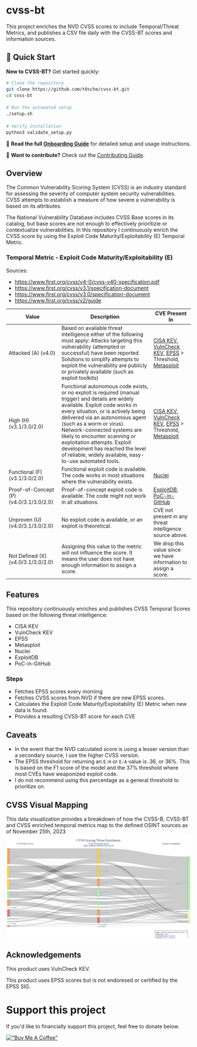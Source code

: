 # cvss-bt
This project enriches the NVD CVSS scores to include Temporal/Threat Metrics, and publishes a CSV file daily with the CVSS-BT scores and information sources.

## 🚀 Quick Start

**New to CVSS-BT?** Get started quickly:

```bash
# Clone the repository
git clone https://github.com/t0sche/cvss-bt.git
cd cvss-bt

# Run the automated setup
./setup.sh

# Verify installation
python3 validate_setup.py
```

📖 **Read the full [Onboarding Guide](ONBOARDING.md)** for detailed setup and usage instructions.

🤝 **Want to contribute?** Check out the [Contributing Guide](CONTRIBUTING.md).

## Overview

The Common Vulnerability Scoring System (CVSS) is an industry standard for assessing the severity of computer system security vulnerabilities. CVSS attempts to establish a measure of how severe a vulnerability is based on its attributes.

The National Vulnerability Database includes CVSS Base scores in its catalog, but base scores are not enough to effectively prioritizie or contextualize vulnerabilities. In this repository I continuously enrich the CVSS score by using the Exploit Code Maturity/Exploitability (E) Temporal Metric.

### Temporal Metric - Exploit Code Maturity/Exploitability (E)

Sources:
- https://www.first.org/cvss/v4-0/cvss-v40-specification.pdf
- https://www.first.org/cvss/v3.1/specification-document
- https://www.first.org/cvss/v3.0/specification-document
- https://www.first.org/cvss/v2/guide

| Value | Description | CVE Present In |
|---------------------------|-------------|-------------|
| Attacked (A) (v4.0) | Based on available threat intelligence either of the following must apply: Attacks targeting this vulnerability (attempted or successful) have been reported. Solutions to simplify attempts to exploit the vulnerability are publicly or privately available (such as exploit toolkits) | [CISA KEV](https://www.cisa.gov/known-exploited-vulnerabilities-catalog), [VulnCheck KEV](https://vulncheck.com/kev), [EPSS](https://www.first.org/epss/) > Threshold, [Metasploit](https://www.metasploit.com/) |
| High (H) (v3.1/3.0/2.0)| Functional autonomous code exists, or no exploit is required (manual trigger) and details are widely available. Exploit code works in every situation, or is actively being delivered via an autonomous agent (such as a worm or virus). Network-connected systems are likely to encounter scanning or exploitation attempts. Exploit development has reached the level of reliable, widely available, easy-to-use automated tools. | [CISA KEV](https://www.cisa.gov/known-exploited-vulnerabilities-catalog), [VulnCheck KEV](https://vulncheck.com/kev), [EPSS](https://www.first.org/epss/) > Threshold, [Metasploit](https://www.metasploit.com/) |
| Functional (F) (v3.1/3.0/2.0) | Functional exploit code is available. The code works in most situations where the vulnerability exists. | [Nuclei](https://github.com/projectdiscovery/nuclei) |
| Proof-of-Concept (P) (v4.0/3.1/3.0/2.0) | Proof-of-concept exploit code is available. The code might not work in all situations. | [ExploitDB](https://www.exploit-db.com/), [PoC-in-GitHub](https://github.com/nomi-sec/PoC-in-GitHub) |
| Unproven (U) (v4.0/3.1/3.0/2.0) | No exploit code is available, or an exploit is theoretical. | CVE not present in any threat intelligence source above. |
| Not Defined (X) (v4.0/3.1/3.0/2.0) | Assigning this value to the metric will not influence the score. It means the user does not have enough information to assign a score. | We drop this value since we have information to assign a score. |


## Features
This repository continuously enriches and publishes CVSS Temporal Scores based on the following threat intelligence:

- CISA KEV
- VulnCheck KEV
- EPSS
- Metasploit
- Nuclei
- ExploitDB
- PoC-in-GitHub

### Steps
- Fetches EPSS scores every morning
- Fetches CVSS scores from NVD if there are new EPSS scores.
- Calculates the Exploit Code Maturity/Exploitability (E) Metric when new data is found.
- Provides a resulting CVSS-BT score for each CVE

## Caveats
- In the event that the NVD calculated score is using a lesser version than a secondary source, I use the higher CVSS version.
- The EPSS threshold for returning an `E:H` or `E:A` value is .36, or 36%. This is based on the F1 score of the model and the 37% threshold where most CVEs have weaponized exploit code.
- I do not recommend using this percentage as a general threshold to prioritize on.

## CVSS Visual Mapping
This data visualization provides a breakdown of how the CVSS-B, CVSS-BT and CVSS enriched temporal metrics map to the defined OSINT sources as of November 25th, 2023
![CVSS-BT Mapping](CVSS-BT-Enrichment.png)

## Acknowledgements

This product uses VulnCheck KEV.

This product uses EPSS scores but is not endoresed or certified by the EPSS SIG.

# Support this project
If you'd like to financially support this project, feel free to donate below.

[!["Buy Me A Coffee"](https://www.buymeacoffee.com/assets/img/custom_images/orange_img.png)](https://www.buymeacoffee.com/stephenshaffer)

